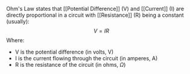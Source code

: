 Ohm's Law states that [[Potential Difference]] (V) and [[Current]] (I) are directly proportional in a circuit with [[Resistance]] (R) being a constant (usually):
$$V = IR$$
Where:
- V is the potential difference (in volts, V)
- I is the current flowing through the circuit (in amperes, A)
- R is the resistance of the circuit (in ohms, $\Omega$)
